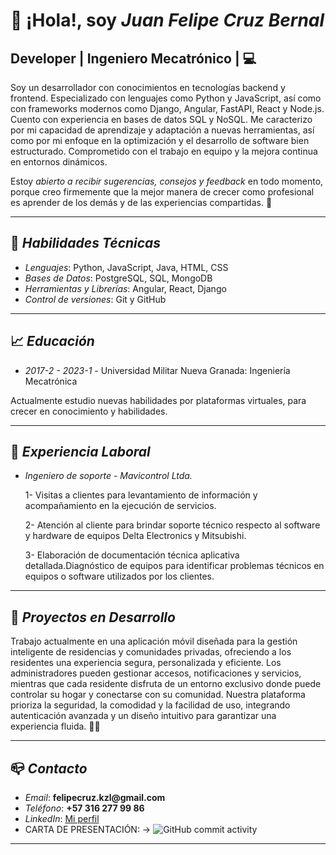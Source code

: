 # :wave: ¡Hola!, soy *Juan Felipe Cruz Bernal*

## Developer | Ingeniero Mecatrónico | :computer:

Soy un desarrollador con conocimientos en tecnologías backend y frontend. Especializado con lenguajes como Python y JavaScript, así como con frameworks modernos como Django, Angular, FastAPI, React y Node.js. Cuento con experiencia en bases de datos SQL y NoSQL. Me caracterizo por mi capacidad de aprendizaje y adaptación a nuevas herramientas, así como por mi enfoque en la optimización y el desarrollo de software bien estructurado. Comprometido con el trabajo en equipo y la mejora continua en entornos dinámicos.

Estoy *abierto a recibir sugerencias, consejos y feedback* en todo momento, porque creo firmemente que la mejor manera de crecer como profesional es aprender de los demás y de las experiencias compartidas. 🚀

---

## :pencil: *Habilidades Técnicas*

- *Lenguajes*: Python, JavaScript, Java, HTML, CSS
- *Bases de Datos*: PostgreSQL, SQL, MongoDB
- *Herramientas y Librerías*: Angular, React, Django
- *Control de versiones*: Git y GitHub

---

## :chart_with_upwards_trend: *Educación*

- *2017-2 - 2023-1* - Universidad Militar Nueva Granada: Ingeniería Mecatrónica

Actualmente estudio nuevas habilidades por plataformas virtuales, para crecer en conocimiento y habilidades.

---

## :briefcase: *Experiencia Laboral*

- *Ingeniero de soporte - Mavicontrol Ltda.*  

  1- Visitas a clientes para levantamiento de información y acompañamiento en la ejecución de servicios.

  2- Atención al cliente para brindar soporte técnico respecto al software y hardware de equipos Delta Electronics y Mitsubishi.

  3- Elaboración de documentación técnica aplicativa detallada.Diagnóstico de equipos para identificar problemas técnicos en equipos o software utilizados por los clientes.

---

## :pushpin: *Proyectos en Desarrollo*

Trabajo actualmente en una aplicación móvil diseñada para la gestión inteligente de residencias y comunidades privadas, ofreciendo a los residentes una experiencia segura, personalizada y eficiente. Los administradores pueden gestionar accesos, notificaciones y servicios, mientras que cada residente disfruta de un entorno exclusivo donde puede controlar su hogar y conectarse con su comunidad. Nuestra plataforma prioriza la seguridad, la comodidad y la facilidad de uso, integrando autenticación avanzada y un diseño intuitivo para garantizar una experiencia fluida. 🚀🔑

---

## :mailbox_closed: *Contacto*

- *Email*: __felipecruz.kzl@gmail.com__  
- *Teléfono*: __+57 316 277 99 86__  
- *LinkedIn*: [Mi perfil](https://www.linkedin.com/in/juan-felipe-cruz-bernal-27083b206/)  
- CARTA DE PRESENTACIÓN: -> ![GitHub commit activity](https://img.shields.io/github/commit-activity/m/Felipe-JCB/Felipe-JCB)

---
